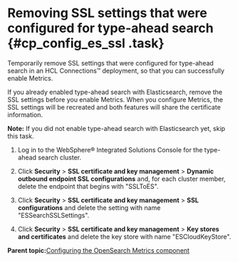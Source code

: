 # Removing SSL settings that were configured for type-ahead search {#cp_config_es_ssl .task}

Temporarily remove SSL settings that were configured for type-ahead search in an HCL Connections™ deployment, so that you can successfully enable Metrics.

If you already enabled type-ahead search with Elasticsearch, remove the SSL settings before you enable Metrics. When you configure Metrics, the SSL settings will be recreated and both features will share the certificate information.

**Note:** If you did not enable type-ahead search with Elasticsearch yet, skip this task.

1.  Log in to the WebSphere® Integrated Solutions Console for the type-ahead search cluster.

2.  Click **Security** \> **SSL certificate and key management** \> **Dynamic outbound endpoint SSL configurations** and, for each cluster member, delete the endpoint that begins with "SSLToES".

3.  Click **Security** \> **SSL certificate and key management** \> **SSL configurations** and delete the setting with name "ESSearchSSLSettings".

4.  Click **Security** \> **SSL certificate and key management** \> **Key stores and certificates** and delete the key store with name "ESCloudKeyStore".


**Parent topic:**[Configuring the OpenSearch Metrics component](../install/cp_config_os_intro.md)

